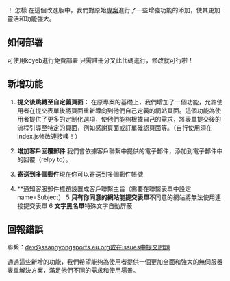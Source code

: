 ！ 怎樣
在這個改進版中，我們對原始[專案](https://github.com/lexoyo/serverless-forms/)進行了一些增強功能的添加，使其更加靈活和功能強大。
## 如何部署
可使用koyeb進行免費部署
只需註冊分叉此代碼進行，修改就可行啦！
## 新增功能

1. **提交後跳轉至自定義頁面：** 在原專案的基礎上，我們增加了一個功能，允許使用者在提交表單後將頁面重新導向到他們自己定義的網站頁面。這個功能為使用者提供了更多的定制化選項，使他們能夠根據自己的需求，將表單提交後的流程引導至特定的頁面，例如感謝頁面或訂單確認頁面等。（自行使用須在index.js修改連接噢！）

2. **增加客戶回覆郵件** 我們會依據客戶聯繫中提供的電子郵件，添加到電子郵件中的回覆（relpy to）。
3. **寄送到多個郵件**現在你可以寄送到多個郵件帳號
4. **通知客服郵件標題設置成客戶聯繫主旨（需要在聯繫表單中設定name=Subject）
5 **只有你同意的網站能提交表單**不同意的網站將無法使用連接提交表單
6  **文字黑名單**特殊文字自動屏蔽
## 回報錯誤
聯繫：dev@ssangyongsports.eu.org或在issues中提交問題

通過這些新增的功能，我們希望能夠為使用者提供一個更加全面和強大的無伺服器表單解決方案，滿足他們不同的需求和使用場景。

